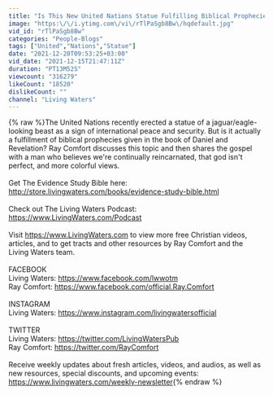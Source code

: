 ```yaml
---
title: "Is This New United Nations Statue Fulfilling Biblical Prophecies?"
image: "https:\/\/i.ytimg.com\/vi\/rTlPaSgb8Bw\/hqdefault.jpg"
vid_id: "rTlPaSgb8Bw"
categories: "People-Blogs"
tags: ["United","Nations","Statue"]
date: "2021-12-20T09:53:25+03:00"
vid_date: "2021-12-15T21:47:11Z"
duration: "PT13M52S"
viewcount: "316279"
likeCount: "18520"
dislikeCount: ""
channel: "Living Waters"
---
```

{% raw %}The United Nations recently erected a statue of a jaguar/eagle-looking beast as a sign of international peace and security. But is it actually a fulfillment of biblical prophecies given in the book of Daniel and Revelation? Ray Comfort discusses this topic and then shares the gospel with a man who believes we're continually reincarnated, that god isn't perfect, and more colorful views.<br /><br />Get The Evidence Study Bible here: <a rel="nofollow" target="blank" href="http://store.livingwaters.com/books/evidence-study-bible.html">http://store.livingwaters.com/books/evidence-study-bible.html</a><br /><br />Check out The Living Waters Podcast: <a rel="nofollow" target="blank" href="https://www.LivingWaters.com/Podcast">https://www.LivingWaters.com/Podcast</a><br /><br />Visit <a rel="nofollow" target="blank" href="https://www.LivingWaters.com">https://www.LivingWaters.com</a> to view more free Christian videos, articles, and to get tracts and other resources by Ray Comfort and the Living Waters team.<br /><br />FACEBOOK<br />Living Waters: <a rel="nofollow" target="blank" href="https://www.facebook.com/lwwotm">https://www.facebook.com/lwwotm</a><br />Ray Comfort: <a rel="nofollow" target="blank" href="https://www.facebook.com/official.Ray.Comfort">https://www.facebook.com/official.Ray.Comfort</a><br /><br />INSTAGRAM<br />Living Waters: <a rel="nofollow" target="blank" href="https://www.instagram.com/livingwatersofficial">https://www.instagram.com/livingwatersofficial</a><br /><br />TWITTER<br />Living Waters: <a rel="nofollow" target="blank" href="https://twitter.com/LivingWatersPub">https://twitter.com/LivingWatersPub</a><br />Ray Comfort: <a rel="nofollow" target="blank" href="https://twitter.com/RayComfort">https://twitter.com/RayComfort</a><br /><br />Receive weekly updates about fresh articles, videos, and audios, as well as new resources, special discounts, and upcoming events: <a rel="nofollow" target="blank" href="https://www.livingwaters.com/weekly-newsletter">https://www.livingwaters.com/weekly-newsletter</a>{% endraw %}
